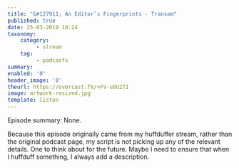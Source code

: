 ```yaml
---
title: "&#127911; An Editor’s Fingerprints - Transom"
published: true
date: 25-03-2019 18:24
taxonomy:
    category:
         - stream
    tag:
         - podcasts
summary:
enabled: '0'
header_image: '0'
theurl: https://overcast.fm/+FV-u8U2TI
image: artwork-resized.jpg
template: listen
---
```

 
Episode summary:  None.

Because this episode originally came from my huffduffer stream, rather than the original podcast page, my script is not picking up any of the relevant details. One to think about for the future. Maybe I need to ensure that when I huffduff something, I always add a description.

